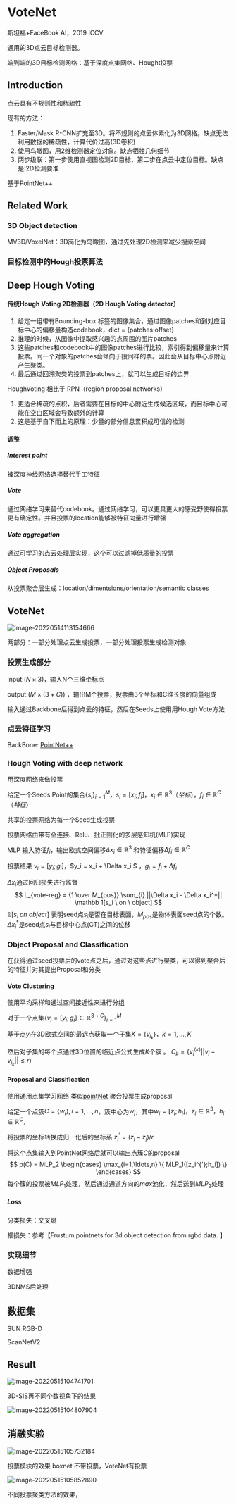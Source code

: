 # VoteNet

斯坦福+FaceBook AI，2019 ICCV

通用的3D点云目标检测器。

端到端的3D目标检测网络：基于深度点集网络、Hought投票

## Introduction

点云具有不规则性和稀疏性

现有的方法：

1. Faster/Mask R-CNN扩充至3D。将不规则的点云体素化为3D网格。缺点无法利用数据的稀疏性，计算代价过高(3D卷积)
2. 使用鸟瞰图，用2维检测器定位对象。缺点牺牲几何细节
3. 两步级联：第一步使用直视图检测2D目标，第二步在点云中定位目标。缺点是:2D检测要准

基于PointNet++



## Related Work

### 3D Object detection

MV3D/VoxelNet：3D简化为鸟瞰图，通过先处理2D检测来减少搜索空间

### 目标检测中的Hough投票算法



## Deep Hough Voting

#### 传统Hough Voting 2D检测器（2D Hough Voting detector）

1. 给定一组带有Bounding-box 标签的图像集合，通过图像patches和到对应目标中心的偏移量构造codebook，dict = {patches:offset}
2. 推理的时候，从图像中提取感兴趣的点周围的图片patches
3. 这些patches和codebook中的图像patches进行比较，索引得到偏移量来计算投票。同一个对象的patches会倾向于投同样的票。因此会从目标中心点附近产生聚类。
4. 最后通过回溯聚类的投票到patches上，就可以生成目标的边界

HoughVoting 相比于 RPN（region proposal networks）

1. 更适合稀疏的点积，后者需要在目标的中心附近生成候选区域，而目标中心可能在空白区域会导致额外的计算
2. 这是基于自下而上的原理：少量的部分信息累积成可信的检测

#### 调整

##### Interest point

被深度神经网络选择替代手工特征

##### Vote

通过网络学习来替代codebook。通过网络学习，可以更具更大的感受野使得投票更有确定性。并且投票的location能够被特征向量进行增强

##### Vote aggregation 

通过可学习的点云处理层实现，这个可以过滤掉低质量的投票

##### Object Proposals

从投票聚合层生成：location/dimentsions/orientation/semantic classes

## VoteNet

![image-20220514113154666](image-20220514113154666.png)

两部分：一部分处理点云生成投票，一部分处理投票生成检测对象

### 投票生成部分

input:$(N \times 3)$，输入N个三维坐标点

output:$(M \times (3+C))$ ，输出M个投票，投票由3个坐标和C维长度的向量组成

输入通过Backbone后得到点云的特征，然后在Seeds上使用用Hough Vote方法

### 点云特征学习

BackBone: [PointNet++](./PointNet++.pdf)



### Hough Voting with deep network

用深度网络来做投票

给定一个Seeds Point的集合$\{s_i\}_{i=1}^M$，$s_i = [x_i;f_i]$，$x_i \in \mathbb R^3（坐标），f_i \in \mathbb R^C （特征）$ 

共享的投票网络为每一个Seed生成投票

投票网络由带有全连接、Relu、批正则化的多层感知机(MLP)实现

MLP 输入特征$f_i$，输出欧式空间偏移$\Delta x_i \in \mathbb R^3$ 和特征偏移$\Delta f_i \in \mathbb R^C$

投票结果 $v_i = [y_i;g_i]$，$y_i = x_i + \Delta x_i $ ，$g_i = f_i + \Delta f_i$

$\Delta x_i$通过回归损失进行监督
$$
L_{vote-reg} = {1 \over M_{pos}} \sum_{i} ||\Delta x_i - \Delta x_i^*|| \mathbb 1[s_i \ on \ object]
$$
$\mathbb 1[s_i \ on \ object]$ 表明seed点$s_i$是否在目标表面，$M_{pos}$是物体表面seed点的个数。$\Delta x_i^*$是seed点$s_i$与目标中心点(GT)之间的位移

### Object Proposal and Classification

在获得通过seed投票后的vote点之后，通过对这些点进行聚类，可以得到聚合后的特征并对其提出Proposal和分类

#### Vote Clustering

使用平均采样和通过空间接近性来进行分组

对于一个点集$\{v_i = [y_i;g_i] \in \mathbb R^{3+C} \}_{i=1}^M$

基于点$y_i$在3D欧式空间的最远点获取一个子集$K = \{v_{i_k} \}，k = 1,\ldots,K$

然后对子集的每个点通过3D位置的临近点公式生成$K$个簇 。 $C_k = \{v_i^{(k)} ||v_i - v_{i_k}|| \le r \}$

#### Proposal and Classification

使用通用点集学习网络 类似[pointNet](./pointNet.pdf)  聚合投票生成proposal

给定一个点簇$C = \{ w_i \},i = 1,\ldots,n$，簇中心为$w_j$，其中$w_i = [z_i;h_i]，z_i \in \mathbb R^3 ，h_i \in \mathbb R^C$，

将投票的坐标转换成归一化后的坐标系 $z_i^{’} = (z_i - z_j) / r$

将这个点集输入到PointNet网络后就可以输出点簇$C$的proposal
$$
p(C) = MLP_2 
\begin{cases}
\max_{i=1,\ldots,n} \{ MLP_1([z_i^{'};h_i]) \}
\end{cases}
$$
每个簇的投票被$MLP_1$处理，然后通过通道方向的$max$池化，然后送到$MLP_2$处理

##### Loss

分类损失：交叉熵

框损失：参考【Frustum pointnets for 3d object detection from rgbd data. 】

### 实现细节

数据增强

3DNMS后处理

## 数据集

SUN RGB-D

ScanNetV2

## Result

![image-20220515104741701](image-20220515104741701.png)

3D-SIS再不同个数视角下的结果

![image-20220515104807904](image-20220515104807904-16525828893381.png)

## 消融实验

![image-20220515105732184](image-20220515105732184.png)

投票模块的效果 boxnet 不带投票，VoteNet有投票

![image-20220515105852890](image-20220515105852890.png)

不同投票聚类方法的效果，
